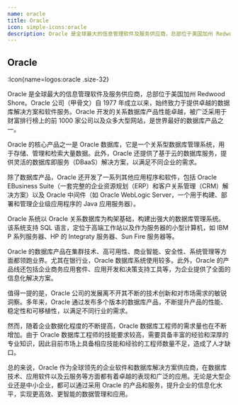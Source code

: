```yaml
---
name: oracle
title: Oracle
icon: simple-icons:oracle
description: Oracle 是全球最大的信息管理软件及服务供应商，总部位于美国加州 Redwood Shore。Oracle 公司（甲骨文）自 1977 年成立以来，始终致力于提供卓越的数据库解决方案和软件服务。Oracle 开发的关系数据库产品性能卓越，被广泛采用于财富排行榜上的前 1000 家公司以及众多大型网站，是世界最好的数据库产品之一。
---
```


## Oracle

:Icon{name=logos:oracle .size-32}

Oracle 是全球最大的信息管理软件及服务供应商，总部位于美国加州 Redwood Shore。Oracle 公司（甲骨文）自 1977 年成立以来，始终致力于提供卓越的数据库解决方案和软件服务。Oracle 开发的关系数据库产品性能卓越，被广泛采用于财富排行榜上的前 1000 家公司以及众多大型网站，是世界最好的数据库产品之一。

Oracle 的核心产品之一是 Oracle 数据库，它是一个关系型数据库管理系统，用于存储、管理和检索大量数据。此外，Oracle 还提供了基于云的数据库服务，提供灵活的数据库即服务（DBaaS）解决方案，以满足不同企业的需求。

除了数据库产品，Oracle 还开发了一系列其他应用程序和软件，包括 Oracle EBusiness Suite（一套完整的企业资源规划（ERP）和客户关系管理（CRM）解决方案）以及 Oracle 中间件（如 Oracle WebLogic Server，一个用于构建、部署和管理企业级应用程序的 Java 应用服务器）。

Oracle 系统以 Oracle 关系数据库为构架基础，构建出强大的数据库管理系统。该系统支持 SQL 语言，定位于高端工作站以及作为服务器的小型计算机，如 IBM P 系列服务器、HP 的 Integraty 服务器、Sun Fire 服务器等。

Oracle 的数据库产品在集群技术、高可用性、商业智能、安全性、系统管理等方面都领跑业界。尤其在银行业，Oracle 数据库系统使用较多。此外，Oracle 的产品线还包括企业商务应用套件、应用开发和决策支持工具等，为企业提供了全面的信息化解决方案。

值得一提的是，Oracle 公司的发展离不开其不断的技术创新和对市场需求的敏锐洞察。多年来，Oracle 通过发布多个版本的数据库产品，不断提升产品的性能、稳定性和可移植性，以满足不同行业的需求。

然而，随着企业数据化程度的不断提高，Oracle 数据库工程师的需求量也在不断增加。由于 Oracle 数据库工程师的技能要求较高，需要具备丰富的经验和深厚的专业知识，因此目前市场上具备相应技能和经验的工程师数量不足，造成了人才缺口。

总的来说，Oracle 作为全球领先的企业软件和数据库解决方案供应商，在数据库技术、应用软件以及云服务等方面都有着卓越的表现和广泛的应用。无论是大型企业还是中小企业，都可以通过采用 Oracle 的产品和服务，提升企业的信息化水平，实现更高效、更智能的数据管理和应用。
